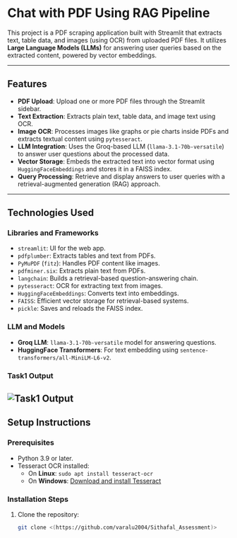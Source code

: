 
# Chat with PDF Using RAG Pipeline

This project is a PDF scraping application built with Streamlit that extracts text, table data, and images (using OCR) from uploaded PDF files. It utilizes **Large Language Models (LLMs)** for answering user queries based on the extracted content, powered by vector embeddings.

---

## Features

- **PDF Upload**: Upload one or more PDF files through the Streamlit sidebar.
- **Text Extraction**: Extracts plain text, table data, and image text using OCR.
- **Image OCR**: Processes images like graphs or pie charts inside PDFs and extracts textual content using `pytesseract`.
- **LLM Integration**: Uses the Groq-based LLM (`llama-3.1-70b-versatile`) to answer user questions about the processed data.
- **Vector Storage**: Embeds the extracted text into vector format using `HuggingFaceEmbeddings` and stores it in a FAISS index.
- **Query Processing**: Retrieve and display answers to user queries with a retrieval-augmented generation (RAG) approach.

---

## Technologies Used

### Libraries and Frameworks
- `streamlit`: UI for the web app.
- `pdfplumber`: Extracts tables and text from PDFs.
- `PyMuPDF` (`fitz`): Handles PDF content like images.
- `pdfminer.six`: Extracts plain text from PDFs.
- `langchain`: Builds a retrieval-based question-answering chain.
- `pytesseract`: OCR for extracting text from images.
- `HuggingFaceEmbeddings`: Converts text into embeddings.
- `FAISS`: Efficient vector storage for retrieval-based systems.
- `pickle`: Saves and reloads the FAISS index.

### LLM and Models
- **Groq LLM**: `llama-3.1-70b-versatile` model for answering questions.
- **HuggingFace Transformers**: For text embedding using `sentence-transformers/all-MiniLM-L6-v2`.
### Task1 Output
![Task1 Output](https://i.postimg.cc/QMKw7ZPH/Screenshot-262.png)
---

## Setup Instructions

### Prerequisites
- Python 3.9 or later.
- Tesseract OCR installed:
  - On **Linux**: `sudo apt install tesseract-ocr`
  - On **Windows**: [Download and install Tesseract](https://github.com/tesseract-ocr/tesseract)

### Installation Steps

1. Clone the repository:
   ```bash
   git clone <(https://github.com/varalu2004/Sithafal_Assessment)>

